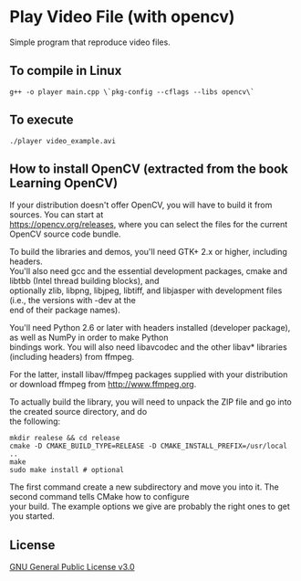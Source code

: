 # Play Video File (with opencv)
Simple program that reproduce video files.

## To compile in Linux
```console
g++ -o player main.cpp \`pkg-config --cflags --libs opencv\`
```

## To execute
```console
./player video_example.avi
```

## How to install OpenCV (extracted from the book Learning OpenCV)
If your distribution doesn't offer OpenCV, you will have to build it from sources. You can start at  
https://opencv.org/releases, where you can select the files for the current OpenCV source code bundle.  

To build the libraries and demos, you'll need GTK+ 2.x or higher, including headers.  
You'll also need gcc and the essential development packages, cmake and libtbb (Intel thread building blocks), and  
optionally zlib, libpng, libjpeg, libtiff, and libjasper with development files (i.e., the versions with -dev at the  
end of their package names).  

You'll need Python 2.6 or later with headers installed (developer package), as well as NumPy in order to make Python  
bindings work. You will also need libavcodec and the other libav* libraries (including headers) from ffmpeg.  

For the latter, install libav/ffmpeg packages supplied with your distribution or download ffmpeg from http://www.ffmpeg.org.  

To actually build the library, you will need to unpack the ZIP file and go into the created source directory, and do  
the following:

```console
mkdir realese && cd release  
cmake -D CMAKE_BUILD_TYPE=RELEASE -D CMAKE_INSTALL_PREFIX=/usr/local ..  
make  
sudo make install # optional
```

The first command create a new subdirectory and move you into it. The second command tells CMake how to configure  
your build. The example options we give are probably the right ones to get you started.  

## License
[GNU General Public License v3.0](https://www.gnu.org/licenses/gpl-3.0.html)
